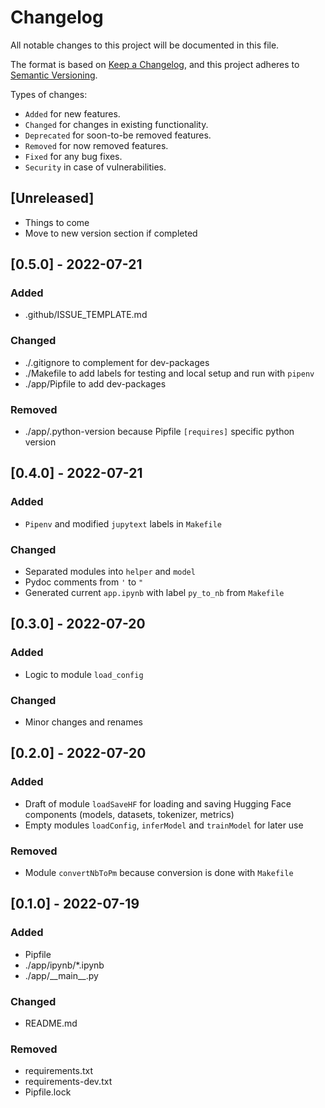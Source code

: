 # Changelog

All notable changes to this project will be documented in this file.

The format is based on [Keep a Changelog](https://keepachangelog.com/en/1.0.0/),
and this project adheres to [Semantic Versioning](https://semver.org/spec/v2.0.0.html).

Types of changes:

- `Added` for new features.
- `Changed` for changes in existing functionality.
- `Deprecated` for soon-to-be removed features.
- `Removed` for now removed features.
- `Fixed` for any bug fixes.
- `Security` in case of vulnerabilities.

## [Unreleased]

- Things to come
- Move to new version section if completed

## [0.5.0] - 2022-07-21

### Added

- .github/ISSUE_TEMPLATE.md

### Changed

- ./.gitignore to complement for dev-packages
- ./Makefile to add labels for testing and local setup and run with `pipenv`
- ./app/Pipfile to add dev-packages

### Removed

- ./app/.python-version because Pipfile `[requires]` specific python version

## [0.4.0] - 2022-07-21

### Added

- `Pipenv` and modified `jupytext` labels in `Makefile`

### Changed

- Separated modules into `helper` and `model`
- Pydoc comments from `'` to `"`
- Generated current `app.ipynb` with label `py_to_nb` from `Makefile`

## [0.3.0] - 2022-07-20

### Added

- Logic to  module `load_config`

### Changed

- Minor changes and renames

## [0.2.0] - 2022-07-20

### Added

- Draft of module `loadSaveHF` for loading and saving Hugging Face components (models, datasets, tokenizer, metrics)
- Empty modules `loadConfig`, `inferModel` and `trainModel` for later use

### Removed

- Module `convertNbToPm` because conversion is done with `Makefile`

## [0.1.0] - 2022-07-19

### Added

- Pipfile
- ./app/ipynb/*.ipynb
- ./app/__main\__.py

### Changed

- README.md

### Removed

- requirements.txt
- requirements-dev.txt
- Pipfile.lock